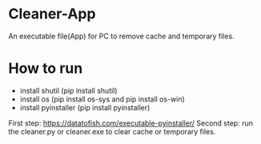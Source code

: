 # Cleaner-App

An executable file(App) for PC to remove cache and temporary files.

# How to run
* install shutil  (pip install shutil)
* install os (pip install os-sys and pip install os-win)
* install pyinstaller (pip install pyinstaller)

First step: https://datatofish.com/executable-pyinstaller/
Second step: run the cleaner.py or cleaner.exe to clear cache or temporary files.
